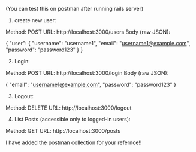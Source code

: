 
(You can test this on postman after running rails server)
1. create new user:

Method: POST
URL: http://localhost:3000/users
Body (raw JSON):

{
  "user": {
    "username": "username1",
    "email": "username1@example.com",
    "password": "password123"
  }
}

2. Login:

Method: POST
URL: http://localhost:3000/login
Body (raw JSON):

{
  "email": "username1@example.com",
  "password": "password123"
}

3. Logout:

Method: DELETE
URL: http://localhost:3000/logout

4. List Posts (accessible only to logged-in users):

Method: GET
URL: http://localhost:3000/posts

I have added the postman collection for your refernce!!